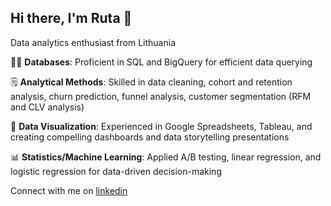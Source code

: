 ## Hi there, I'm Ruta 👋

Data analytics enthusiast from Lithuania

👨‍💻 **Databases**: Proficient in SQL and BigQuery for efficient data querying

🗒️ **Analytical Methods**: Skilled in data cleaning, cohort and retention analysis, churn prediction, funnel analysis, customer segmentation (RFM and CLV analysis)

🎨 **Data Visualization**: Experienced in Google Spreadsheets, Tableau, and creating compelling dashboards and data storytelling presentations

📊 **Statistics/Machine Learning**: Applied A/B testing, linear regression, and logistic regression for data-driven decision-making

Connect with me on [linkedin](https://www.linkedin.com/in/ruta-spaicyte/)

<!--
**rutasp/rutasp** is a ✨ _special_ ✨ repository because its `README.md` (this file) appears on your GitHub profile.

Here are some ideas to get you started:

- 🔭 I’m currently working on ...
- 🌱 I’m currently learning ...
- 👯 I’m looking to collaborate on ...
- 🤔 I’m looking for help with ...
- 💬 Ask me about ...
- 📫 How to reach me: ...
- 😄 Pronouns: ...
- ⚡ Fun fact: ...
-->
